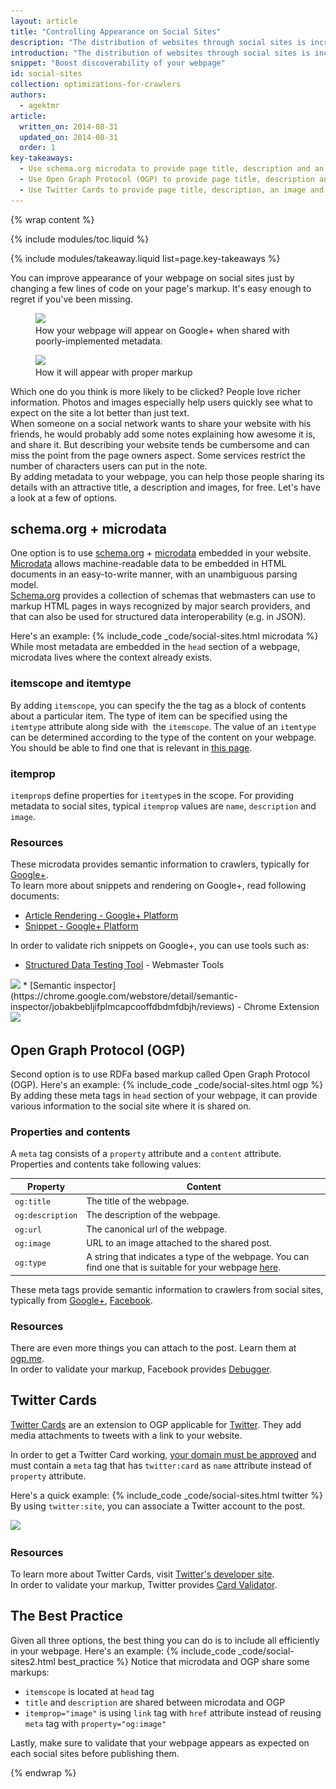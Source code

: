 ```yaml
---
layout: article
title: "Controlling Appearance on Social Sites"
description: "The distribution of websites through social sites is increasing year by year. By adding a few lines of code to your webpage, you have better control over how it appears when shared, which potentially brings more traffic by attracting people with richer information."
introduction: "The distribution of websites through social sites is increasing year by year. By adding a few lines of code to your webpage, you have better control over how it appears when shared, which potentially brings more traffic by attracting people with richer information."
snippet: "Boost discoverability of your webpage"
id: social-sites
collection: optimizations-for-crawlers
authors:
  - agektmr
article:
  written_on: 2014-08-31
  updated_on: 2014-08-31
  order: 1
key-takeaways:
  - Use schema.org microdata to provide page title, description and an image for Google+.
  - Use Open Graph Protocol (OGP) to provide page title, description and an image for Facebook.
  - Use Twitter Cards to provide page title, description, an image and a Twitter id for Twitter.
---
```


{% wrap content %}

{% include modules/toc.liquid %}

{% include modules/takeaway.liquid list=page.key-takeaways %}

You can improve appearance of your webpage on social sites just by changing a few lines of code on your page's markup. It's easy enough to regret if you've been missing.

<div class="clear g-wide--pull-1">
  <div class="g--half">
    <figure class="fluid">
      <img src="imgs/gplus-snippet-1.png" srcset="imgs/gplus-snippet-1.png 1x, imgs/gplus-snippet-1-2x.png 2x" />
      <figcaption>How your webpage will appear on Google+ when shared with poorly-implemented metadata.</figcaption>
    </figure>
  </div>
  <div class="g--half g--last">
    <figure class="fluid">
      <img src="imgs/gplus-snippet-2.png" srcset="imgs/gplus-snippet-2.png 1x, imgs/gplus-snippet-2-2x.png 2x" />
      <figcaption>How it will appear with proper markup</figcaption>
    </figure>
  </div>
</div>

Which one do you think is more likely to be clicked? People love richer information. Photos and images especially help users quickly see what to expect on the site a lot better than just text.  
When someone on a social network wants to share your website with his friends, he would probably add some notes explaining how awesome it is, and share it. But describing your website tends be cumbersome and can miss the point from the page owners aspect. Some services restrict the number of characters users can put in the note.  
By adding metadata to your webpage, you can help those people sharing its details with an attractive title, a description and images, for free. Let's have a look at a few of options.

## schema.org + microdata
One option is to use [schema.org](https://schema.org/) + [microdata](http://www.w3.org/TR/microdata/) embedded in your website.  
[Microdata](http://www.w3.org/TR/microdata/) allows machine-readable data to be embedded in HTML documents in an easy-to-write manner, with an unambiguous parsing model.  
[Schema.org](https://schema.org/) provides a collection of schemas that webmasters can use to markup HTML pages in ways recognized by major search providers, and that can also be used for structured data interoperability (e.g. in JSON).

Here's an example:
{% include_code _code/social-sites.html microdata %}
While most metadata are embedded in the `head` section of a webpage, microdata lives where the context already exists.

### itemscope and itemtype
By adding `itemscope`, you can specify the the tag as a block of contents about a particular item. The type of item can be specified using the `itemtype` attribute along side with  the `itemscope`. The value of an `itemtype` can be determined according to the type of the content on your webpage. You should be able to find one that is relevant in [this page](http://schema.org/docs/full.html).

### itemprop
`itemprop`s define properties for `itemtype`s in the scope. For providing metadata to social sites, typical `itemprop` values are `name`, `description` and `image`.

### Resources
These microdata provides semantic information to crawlers, typically for [Google+](https://plus.google.com/).  
To learn more about snippets and rendering on Google+, read following documents:

* [Article Rendering - Google+ Platform](https://developers.google.com/+/web/snippet/article-rendering)
* [Snippet - Google+ Platform](https://developers.google.com/+/web/snippet/)

In order to validate rich snippets on Google+, you can use tools such as:

* [Structured Data Testing Tool](http://www.google.com/webmasters/tools/richsnippets) - Webmaster Tools  
<img src="imgs/webmaster-tools.png" srcset="imgs/webmaster-tools.png 1x, imgs/webmaster-tools-2x.png 2x" />
* [Semantic inspector](https://chrome.google.com/webstore/detail/semantic-inspector/jobakbebljifplmcapcooffdbdmfdbjh/reviews) - Chrome Extension  
<img src="imgs/semantic-inspector.png" srcset="imgs/semantic-inspector.png 1x, imgs/semantic-inspector-2x.png 2x" />

## Open Graph Protocol (OGP)
Second option is to use RDFa based markup called Open Graph Protocol (OGP). Here's an example:
{% include_code _code/social-sites.html ogp %}
By adding these meta tags in `head` section of your webpage, it can provide various information to the social site where it is shared on.

### Properties and contents
A `meta` tag consists of a `property` attribute and a `content` attribute. Properties and contents take following values:

<table class="table-2">
  <colgroup>
    <col span="1">
    <col span="1">
  </colgroup>
  <thead>
    <tr>
      <th data-th="Property">Property</th>
      <th data-th="Content">Content</th>
    </tr>
  </thead>
  <tbody>
    <tr>
      <td data-th="Property"><code>og:title</code></td>
      <td data-th="Content">The title of the webpage.</td>
    </tr>
    <tr>
      <td data-th="Property"><code>og:description</code></td>
      <td data-th="Content">The description of the webpage.</td>
    </tr>
    <tr>
      <td data-th="Property"><code>og:url</code></td>
      <td data-th="Content">The canonical url of the webpage.</td>
    </tr>
    <tr>
      <td data-th="Property"><code>og:image</code></td>
      <td data-th="Content">URL to an image attached to the shared post.</td>
    </tr>
    <tr>
      <td data-th="Property"><code>og:type</code></td>
      <td data-th="Content">A string that indicates a type of the webpage. You can find one that is suitable for your webpage <a href="https://developers.facebook.com/docs/reference/opengraph/">here</a>.</td>
    </tr>
  </tbody>
</table>

These meta tags provide semantic information to crawlers from social sites, typically from [Google+](https://plus.google.com/), [Facebook](https://www.facebook.com/).
  
### Resources
There are even more things you can attach to the post. Learn them at [ogp.me](http://ogp.me/).  
In order to validate your markup, Facebook provides [Debugger](https://developers.facebook.com/tools/debug/).

## Twitter Cards
[Twitter Cards](https://dev.twitter.com/docs/cards) are an extension to OGP applicable for [Twitter](https://twitter.com/). They add media attachments to tweets with a link to your website.
  
In order to get a Twitter Card working, [your domain must be approved](https://dev.twitter.com/docs/cards/validation/validator) and must contain a `meta` tag that has `twitter:card` as `name` attribute instead of `property` attribute.
  
Here's a quick example:
{% include_code _code/social-sites.html twitter %}
By using `twitter:site`, you can associate a Twitter account to the post.

<img src="imgs/twitter-card.png" srcset="imgs/twitter-card.png 1x, imgs/twitter-card-2x.png 2x" />

### Resources
To learn more about Twitter Cards, visit [Twitter's developer site](https://dev.twitter.com/docs/cards).  
In order to validate your markup, Twitter provides [Card Validator](https://dev.twitter.com/docs/cards/validation/validator).

## The Best Practice
Given all three options, the best thing you can do is to include all efficiently in your webpage. Here's an example:
{% include_code _code/social-sites2.html best_practice %}
Notice that microdata and OGP share some markups:

* `itemscope` is located at `head` tag
* `title` and `description` are shared between microdata and OGP
* `itemprop="image"` is using `link` tag with `href` attribute instead of reusing `meta` tag with `property="og:image"`
  
Lastly, make sure to validate that your webpage appears as expected on each social sites before publishing them.

{% endwrap %}

